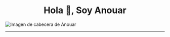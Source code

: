<h1 align="center">Hola 👋, Soy Anouar</h1>

<img src="https://raw.githubusercontent.com/berkeli/berkeli/main/assets/header.jpg" align="middle" alt="Imagen de cabecera de Anouar">

<hr>
